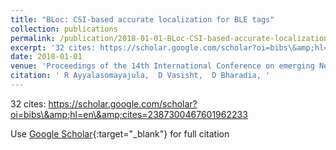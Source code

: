 ```yaml
---
title: "BLoc: CSI-based accurate localization for BLE tags"
collection: publications
permalink: /publication/2018-01-01-BLoc-CSI-based-accurate-localization-for-BLE-tags
excerpt: '32 cites: https://scholar.google.com/scholar?oi=bibs\&amp;hl=en\&amp;cites=2387300467601962233'
date: 2018-01-01
venue: 'Proceedings of the 14th International Conference on emerging Networking …'
citation: ' R Ayyalasomayajula,  D Vasisht,  D Bharadia, '
---
```

32 cites: https://scholar.google.com/scholar?oi=bibs\&amp;hl=en\&amp;cites=2387300467601962233

Use [Google Scholar](https://scholar.google.com/scholar?q=BLoc:+CSI+based+accurate+localization+for+BLE+tags){:target="_blank"} for full citation